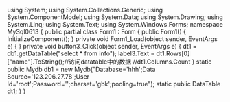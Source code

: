 using System;
using System.Collections.Generic;
using System.ComponentModel;
using System.Data;
using System.Drawing;
using System.Linq;
using System.Text;
using System.Windows.Forms;
namespace MySql0613
{
    public partial class Form1 : Form
    {
        public Form1()
        {
            InitializeComponent();
        }
        private void Form1_Load(object sender, EventArgs e)
        {
        }
        private void button3_Click(object sender, EventArgs e)
        {
            dt1 = db1.getDataTable("select * from info");
            label3.Text = dt1.Rows[0]["name"].ToString();//访问datatable中的数据
//dt1.Columns.Count
        }
        static public Mydb db1 = new Mydb("Database='hhh';Data Source='123.206.27.78';User Id='root';Password='';charset='gbk';pooling=true");
        static public DataTable dt1;
    }
}

